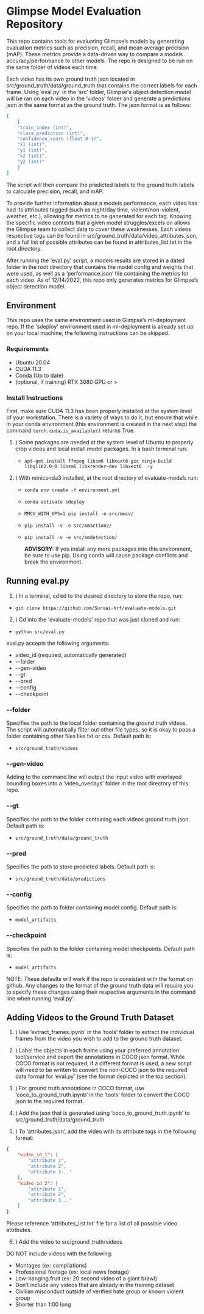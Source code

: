 # Glimpse Model Evaluation Repository

This repo contains tools for evaluating Glimpse’s models by generating evaluation metrics such as precision, recall, and mean average precision (mAP). These metrics provide a data-driven way to compare a models accuracy/performance to other models. The repo is designed to be run on the same folder of videos each time. 

Each video has its own ground truth json located in src/ground_truth/data/ground_truth that contains the correct labels for each frame. Using ‘eval.py’ in the ‘src’ folder, Glimpse's object detection model will be ran on each video in the ‘videos’ folder and generate a predictions json in the same format as the ground truth. The json format is as follows:
```json
[
    [
    "train_index (int)",
    "class_prediction (int)",
    "confidence_score (float 0-1)",
    "x1 (int)",
    "y1 (int)",
    "x2 (int)",
    "y2 (int)"
    ]
]
```
The script will then compare the predicted labels to the ground truth labels to calculate precision, recall, and mAP. 

To provide further information about a models performance, each video has had its attributes tagged (such as night/day time, violent/non-violent, weather, etc.), allowing for metrics to be generated for each tag. Knowing the specific video contexts that a given model struggles/excels on allows the Glimpse team to collect data to cover these weaknesses. Each videos respective tags can be found in src/ground_truth/data/video_attributes.json, and a full list of possible attributes can be found in attributes_list.txt in the root directory. 

After running the 'eval.py' script, a models results are stored in a dated folder in the root directory that contains the model config and weights that were used, as well as a ‘performance.json’ file containing the metrics for each video. As of 12/14/2022, this repo only generates metrics for Glimpse’s object detection model.

## Environment

This repo uses the same environment used in Glimpse’s ml-deployment repo. If the 'sdeploy' environment used in ml-deployment is already set up on your local machine, the following instructions can be skipped.

### Requirements

- Ubuntu 20.04
- CUDA 11.3
- Conda (Up to date)
- (optional, if training)  RTX 3080 GPU or > 

### Install Instructions

First, make sure CUDA 11.3 has been properly installed at the system level of your workstation. There is a variety of ways to do it, 
but ensure that while in your conda environment (this environment is created in the next step) the command
``` torch.cuda.is_available() ``` returns True.

1. ) Some packages are needed at the system level of Ubuntu to properly crop videos and local install model packages. In a bash terminal run:
     - ```apt-get install ffmpeg libsm6 libxext6 gcc ninja-build libglib2.0-0 libsm6 libxrender-dev libxext6  -y```
     
2. ) With miniconda3 installed, at the root directory of evaluate-models run:

     -  ```conda env create -f environment.yml```
     -  ```conda activate sdeploy```
     -  ```MMCV_WITH_OPS=1 pip install -e src/mmcv/```
     -  ```pip install -v -e src/mmaction2/```
     -  ```pip install -v -e src/mmdetection/```
     
          **ADVISORY:**  If you install any more packages into this environment, be sure to use pip. Using conda will cause package conflicts and break the environment.

## Running eval.py
1. ) In a terminal, cd’ed to the desired directory to store the repo, run:
- ```git clone https://github.com/Survai-hrf/evaluate-models.git```

2. ) Cd into the 'evaluate-models' repo that was just cloned and run:
- ```python src/eval.py```

eval.py accepts the following arguments:
- video_id (required, automatically generated)
- --folder
- --gen-video
- --gt
- --pred
- --config
- --checkpoint

### --folder
Specifies the path to the local folder containing the ground truth videos. The script will automatically filter out other file types, so it is okay to pass a folder containing other files like txt or csv. Default path is:
- ```src/ground_truth/videos```

### --gen-video
Adding to the command line will output the input video with overlayed bounding boxes into a ‘video_overlays’ folder in the root directory of this repo.

### --gt
Specifies the path to the folder containing each videos ground truth json. Default path is:
- ```src/ground_truth/data/ground_truth```

### --pred
Specifies the path to store predicted labels. Default path is:
- ```src/ground_truth/data/predictions```

### --config
Specifies the path to folder containing model config. Default path is:
- ```model_artifacts```

### --checkpoint
Specifies the path to the folder containing model checkpoints. Default path is:
- ```model_artifacts```

NOTE: These defaults will work if the repo is consistent with the format on github. Any changes to the format of the ground truth data will require you to specify these changes using their respective arguments in the command line when running 'eval.py'.

## Adding Videos to the Ground Truth Dataset
1. ) Use ‘extract_frames.ipynb’ in the ‘tools’ folder to extract the individual frames from the video you wish to add to the ground truth dataset.

2. ) Label the objects in each frame using your preferred annotation tool/service and export the annotations in COCO json format. While COCO format is not required, if a different format is used, a new script will need to be written to convert the non-COCO json to the required data format for ‘eval.py’ (see the format depicted in the top section).

3. ) For ground truth annotations in COCO format, use ‘coco_to_ground_truth.ipynb’ in the ‘tools’ folder to convert the COCO json to the required format. 

4. ) Add the json that is generated using ‘coco_to_ground_truth.ipynb’ to src/ground_truth/data/ground_truth

5. ) To ‘attributes.json’, add the video with its attribute tags in the following format:
```json
{
    "video_id_1": [
        "attribute 1",
        "attribute 2",
        "attribute 3..."
    ],
    "video_id_2": [
        "attribute 1",
        "attribute 2",
        "attribute 3..."
    ]
}
```
Please reference ‘attributes_list.txt’ file for a list of all possible video attributes.

6. ) Add the video to src/ground_truth/videos

DO NOT include videos with the following:
- Montages (ex: compilations)
- Professional footage (ex: local news footage)
- Low-hanging fruit (ex: 20 second video of a giant brawl)
- Don’t include any videos that are already in the training dataset
- Civilian misconduct outside of verified hate group or known violent group
- Shorter than 1:00 long

